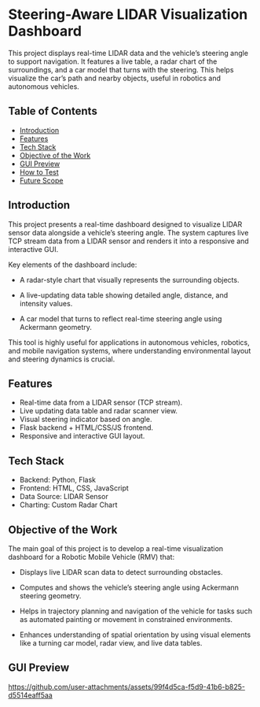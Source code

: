 # Steering-Aware LIDAR Visualization Dashboard
This project displays real-time LIDAR data and the vehicle’s steering angle to support navigation. It features a live table, a radar chart of the surroundings, and a car model that turns with the steering. This helps visualize the car’s path and nearby objects, useful in robotics and autonomous vehicles.

## Table of Contents
- [Introduction](#introduction)
- [Features](#features)
- [Tech Stack](#tech-stack)
- [Objective of the Work](#objective-of-the-work)
- [GUI Preview](#gui-preview)
- [How to Test](#how-to-test)
- [Future Scope](#future-scope)

## Introduction
This project presents a real-time dashboard designed to visualize LIDAR sensor data alongside a vehicle’s steering angle. The system captures live TCP stream data from a LIDAR sensor and renders it into a responsive and interactive GUI.

Key elements of the dashboard include:
* A radar-style chart that visually represents the surrounding objects.

* A live-updating data table showing detailed angle, distance, and intensity values.

* A car model that turns to reflect real-time steering angle using Ackermann geometry.

This tool is highly useful for applications in autonomous vehicles, robotics, and mobile navigation systems, where understanding environmental layout and steering dynamics is crucial.


## Features
* Real-time data from a LIDAR sensor (TCP stream).
* Live updating data table and radar scanner view.
* Visual steering indicator based on angle.
* Flask backend + HTML/CSS/JS frontend.
* Responsive and interactive GUI layout.

## Tech Stack
* Backend: Python, Flask
* Frontend: HTML, CSS, JavaScript
* Data Source: LIDAR Sensor
* Charting: Custom Radar Chart

## Objective of the Work
The main goal of this project is to develop a real-time visualization dashboard for a Robotic Mobile Vehicle (RMV) that:

* Displays live LIDAR scan data to detect surrounding obstacles.

* Computes and shows the vehicle’s steering angle using Ackermann steering geometry.

* Helps in trajectory planning and navigation of the vehicle for tasks such as automated painting or movement in constrained environments.

* Enhances understanding of spatial orientation by using visual elements like a turning car model, radar view, and live data tables.

## GUI Preview
https://github.com/user-attachments/assets/99f4d5ca-f5d9-41b6-b825-d5514eaff5aa
